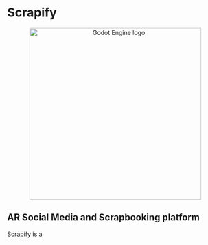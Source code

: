 # Scrapify

<p align="center">
    <img src="https://uploads-ssl.webflow.com/63c8db5f599f96a9ba2ef848/63c8e628b3a4cb2468273c70_arLogo3_2-removebg-preview.png" width="400" alt="Godot Engine logo">
</p>

## AR Social Media and Scrapbooking platform

Scrapify is a 

